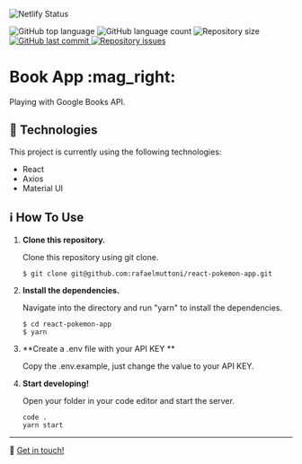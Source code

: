 ![Netlify Status](https://api.netlify.com/api/v1/badges/6ec35d25-adc1-40e7-be1e-4d73e816d5fa/deploy-status)
<p>
  <img alt="GitHub top language" src="https://img.shields.io/github/languages/top/rafaelmuttoni/book-app.svg">

  <img alt="GitHub language count" src="https://img.shields.io/github/languages/count/rafaelmuttoni/book-app.svg">

  <img alt="Repository size" src="https://img.shields.io/github/repo-size/rafaelmuttoni/book-app.svg">

  <a href="https://github.com/rafaelmuttoni/book-app/commits/master">
    <img alt="GitHub last commit" src="https://img.shields.io/github/last-commit/rafaelmuttoni/book-app.svg">
  </a>

  <a href="https://github.com/rafaelmuttoni/book-app/issues">
    <img alt="Repository issues" src="https://img.shields.io/github/issues/rafaelmuttoni/book-app.svg">
  </a>
</p>

<h1>
  Book App :mag_right:
</h1>

<p>Playing with Google Books API.</p>

## :rocket: Technologies

This project is currently using the following technologies:

- React
- Axios
- Material UI

## :information_source: How To Use

1.  **Clone this repository.**

    Clone this repository using git clone.

    ```shell
    $ git clone git@github.com:rafaelmuttoni/react-pokemon-app.git
    ```

1.  **Install the dependencies.**

    Navigate into the directory and run "yarn" to install the dependencies.

    ```shell
    $ cd react-pokemon-app
    $ yarn
    ```
    
1.  **Create a .env file with your API KEY **

    Copy the .env.example, just change the value to your API KEY.

    
1.  **Start developing!**

    Open your folder in your code editor and start the server.

    ```shell
    code .
    yarn start
    ```

---

:wave: [Get in touch!](https://www.linkedin.com/in/rafaelmuttoni/)
